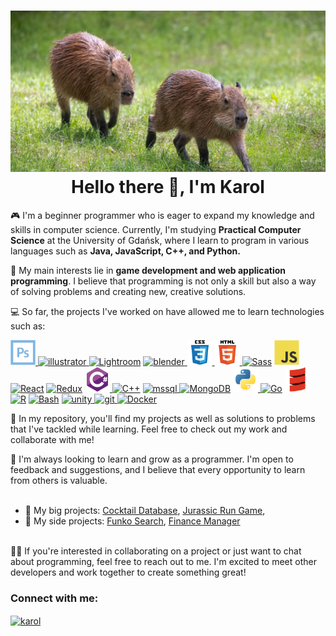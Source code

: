 <h1 align="center">
<img src="https://github.com/Karol-2/Karol-2/blob/main/src/capybara-banner.jpg">
<br>
Hello there 👋, I'm Karol</h1>

 🎮 I'm a beginner programmer who is eager to expand my knowledge and skills in computer science. Currently, I'm studying **Practical Computer Science** at the University of Gdańsk, where I learn to program in various languages such as **Java, JavaScript, C++, and Python.**
 
 🚀 My main interests lie in **game development and web application programming**. I believe that programming is not only a skill but also a way of solving problems and creating new, creative solutions.

💻 So far, the projects I've worked on have allowed me to learn technologies such as: 
<p align="left"> <a href="https://www.photoshop.com/en" target="_blank" rel="noreferrer"> <img src="https://raw.githubusercontent.com/devicons/devicon/master/icons/photoshop/photoshop-line.svg" alt="photoshop" width="40" height="40"/> </a> <a href="https://www.adobe.com/in/products/illustrator.html" target="_blank" rel="noreferrer"> <img src="https://www.vectorlogo.zone/logos/adobe_illustrator/adobe_illustrator-icon.svg" alt="illustrator" width="40" height="40"/> </a>
<a href="https://www.adobe.com/products/photoshop-lightroom.html" target="_blank"><img src="https://profilinator.rishav.dev/skills-assets/lightroom.png" alt="Lightroom" height="40" /></a>  
<a href="https://www.blender.org/" target="_blank" rel="noreferrer"> <img src="https://download.blender.org/branding/community/blender_community_badge_white.svg" alt="blender" width="40" height="40"/> <a href="https://www.w3schools.com/css/" target="_blank" rel="noreferrer"> <img src="https://raw.githubusercontent.com/devicons/devicon/master/icons/css3/css3-original-wordmark.svg" alt="css3" width="40" height="40"/> </a><a href="https://www.w3.org/html/" target="_blank" rel="noreferrer"> <img src="https://raw.githubusercontent.com/devicons/devicon/master/icons/html5/html5-original-wordmark.svg" alt="html5" width="40" height="40"/> </a><a href="https://sass-lang.com/" target="_blank"><img  src="https://profilinator.rishav.dev/skills-assets/sass-original.svg" alt="Sass" height="40" /></a>  
<a href="https://developer.mozilla.org/en-US/docs/Web/JavaScript" target="_blank" rel="noreferrer"> <img src="https://raw.githubusercontent.com/devicons/devicon/master/icons/javascript/javascript-original.svg" alt="javascript" width="40" height="40"/> </a> </a> <a href="https://reactjs.org/" target="_blank"><img  src="https://profilinator.rishav.dev/skills-assets/react-original-wordmark.svg" alt="React" height="40" /></a>  
<a href="https://redux.js.org/" target="_blank"><img  src="https://profilinator.rishav.dev/skills-assets/redux-original.svg" alt="Redux" height="40" /></a>  
<a href="https://www.w3schools.com/cs/" target="_blank" rel="noreferrer"> <img src="https://raw.githubusercontent.com/devicons/devicon/master/icons/csharp/csharp-original.svg" alt="csharp" width="40" height="40"/> </a><a href="https://www.cplusplus.com/" target="_blank"><img  src="https://profilinator.rishav.dev/skills-assets/cplusplus-original.svg" alt="C++" height="40" /></a>  
 <a href="https://www.microsoft.com/en-us/sql-server" target="_blank" rel="noreferrer"> <img src="https://www.svgrepo.com/show/303229/microsoft-sql-server-logo.svg" alt="mssql" width="40" height="40"/> </a> <a href="https://www.mongodb.com/" target="_blank"><img  src="https://profilinator.rishav.dev/skills-assets/mongodb-original-wordmark.svg" alt="MongoDB" height="40" /></a>  
 <a href="https://www.python.org" target="_blank" rel="noreferrer"> <img src="https://raw.githubusercontent.com/devicons/devicon/master/icons/python/python-original.svg" alt="python" width="40" height="40"/> </a><a href="https://go.dev/" target="_blank"><img  src="https://profilinator.rishav.dev/skills-assets/go-original.svg" alt="Go" height="40" /></a>  
 <a href="https://www.scala-lang.org" target="_blank" rel="noreferrer"> <img src="https://raw.githubusercontent.com/devicons/devicon/master/icons/scala/scala-original.svg" alt="scala" width="40" height="40"/> </a><a href="https://www.r-project.org/" target="_blank"><img  src="https://profilinator.rishav.dev/skills-assets/r.svg" alt="R" height="40" /></a>  
<a href="https://www.gnu.org/software/bash/" target="_blank"><img  src="https://profilinator.rishav.dev/skills-assets/gnu_bash-icon.svg" alt="Bash" height="40" /></a>  
<a href="https://unity.com/" target="_blank" rel="noreferrer"> <img src="https://www.vectorlogo.zone/logos/unity3d/unity3d-icon.svg" alt="unity" width="40" height="40"/> </a>  <a href="https://git-scm.com/" target="_blank" rel="noreferrer"> <img src="https://www.vectorlogo.zone/logos/git-scm/git-scm-icon.svg" alt="git" width="40" height="40"/> </a><a href="https://www.docker.com/" target="_blank"><img  src="https://profilinator.rishav.dev/skills-assets/docker-original-wordmark.svg" alt="Docker" height="40" /></a>  
</p>




 📂 In my repository, you'll find my projects as well as solutions to problems that I've tackled while learning. Feel free to check out my work and collaborate with me!

🌱 I'm always looking to learn and grow as a programmer. I'm open to feedback and suggestions, and I believe that every opportunity to learn from others is valuable.
<br><br>
- 🔭 My big projects: [Cocktail Database](https://github.com/Karol-2/Cocktail-Database), [Jurassic Run Game](https://github.com/Karol-2/Jurrassic_Run),  
- 💾  My side projects: [Funko Search](https://github.com/Karol-2/Funko-Search), [Finance Manager](https://github.com/Karol-2/Personal-Finance-Manager)

<br>
👯‍♂️ If you're interested in collaborating on a project or just want to chat about programming, feel free to reach out to me. I'm excited to meet other developers and work together to create something great!
  

<br>
<h3 align="left">Connect with me:</h3>
<p align="left">
<a href="https://www.linkedin.com/in/karol-krawczykiewicz-978232234/" target="blank"><img align="center" src="https://raw.githubusercontent.com/rahuldkjain/github-profile-readme-generator/master/src/images/icons/Social/linked-in-alt.svg" alt="karol" height="30" width="40" /></a>
</p>

